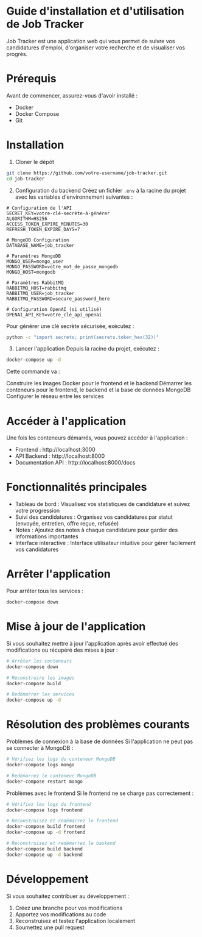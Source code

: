 # Guide d'installation et d'utilisation de Job Tracker

Job Tracker est une application web qui vous permet de suivre vos candidatures d'emploi, d'organiser votre recherche et de visualiser vos progrès.

# Prérequis
Avant de commencer, assurez-vous d'avoir installé :

* Docker
* Docker Compose
* Git

# Installation
1. Cloner le dépôt
```bash
git clone https://github.com/votre-username/job-tracker.git
cd job-tracker
```
2. Configuration du backend
Créez un fichier `.env` à la racine du projet avec les variables d'environnement suivantes :

```
# Configuration de l'API
SECRET_KEY=votre-clé-secrète-à-générer
ALGORITHM=HS256
ACCESS_TOKEN_EXPIRE_MINUTES=30
REFRESH_TOKEN_EXPIRE_DAYS=7

# MongoDB Configuration
DATABASE_NAME=job_tracker

# Paramètres MongoDB
MONGO_USER=mongo_user
MONGO_PASSWORD=votre_mot_de_passe_mongodb
MONGO_HOST=mongodb

# Paramètres RabbitMQ
RABBITMQ_HOST=rabbitmq
RABBITMQ_USER=job_tracker
RABBITMQ_PASSWORD=secure_password_here

# Configuration OpenAI (si utilisé)
OPENAI_API_KEY=votre_clé_api_openai
```

Pour générer une clé secrète sécurisée, exécutez :

```bash
python -c "import secrets; print(secrets.token_hex(32))"
```
3. Lancer l'application
Depuis la racine du projet, exécutez :

```bash
docker-compose up -d
```
Cette commande va :

Construire les images Docker pour le frontend et le backend
Démarrer les conteneurs pour le frontend, le backend et la base de données MongoDB
Configurer le réseau entre les services

# Accéder à l'application
Une fois les conteneurs démarrés, vous pouvez accéder à l'application :

* Frontend : http://localhost:3000
* API Backend : http://localhost:8000
* Documentation API : http://localhost:8000/docs


# Fonctionnalités principales
* Tableau de bord : Visualisez vos statistiques de candidature et suivez votre progression
* Suivi des candidatures : Organisez vos candidatures par statut (envoyée, entretien, offre reçue, refusée)
* Notes : Ajoutez des notes à chaque candidature pour garder des informations importantes
* Interface interactive : Interface utilisateur intuitive pour gérer facilement vos candidatures

# Arrêter l'application
Pour arrêter tous les services :

```bash
docker-compose down
```

# Mise à jour de l'application
Si vous souhaitez mettre à jour l'application après avoir effectué des modifications ou récupéré des mises à jour :

```bash
# Arrêter les conteneurs
docker-compose down

# Reconstruire les images
docker-compose build

# Redémarrer les services
docker-compose up -d
```

# Résolution des problèmes courants
Problèmes de connexion à la base de données
Si l'application ne peut pas se connecter à MongoDB :

```bash
# Vérifiez les logs du conteneur MongoDB
docker-compose logs mongo

# Redémarrez le conteneur MongoDB
docker-compose restart mongo
```

Problèmes avec le frontend
Si le frontend ne se charge pas correctement :

```bash
# Vérifiez les logs du frontend
docker-compose logs frontend

# Reconstruisez et redémarrez le frontend
docker-compose build frontend
docker-compose up -d frontend

# Reconstruisez et redémarrez le baskend
docker-compose build backend
docker-compose up -d backend
```

# Développement
Si vous souhaitez contribuer au développement :

1. Créez une branche pour vos modifications
2. Apportez vos modifications au code
3. Reconstruisez et testez l'application localement
4. Soumettez une pull request